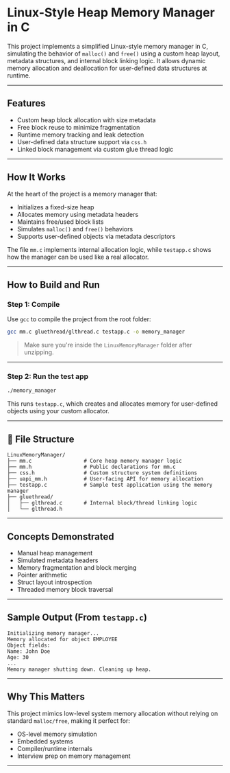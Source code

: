 # Linux-Style Heap Memory Manager in C

This project implements a simplified Linux-style memory manager in C, simulating the behavior of `malloc()` and `free()` using a custom heap layout, metadata structures, and internal block linking logic. It allows dynamic memory allocation and deallocation for user-defined data structures at runtime.

---

##  Features

- Custom heap block allocation with size metadata
- Free block reuse to minimize fragmentation
- Runtime memory tracking and leak detection
- User-defined data structure support via `css.h`
- Linked block management via custom glue thread logic

---

##  How It Works

At the heart of the project is a memory manager that:
- Initializes a fixed-size heap
- Allocates memory using metadata headers
- Maintains free/used block lists
- Simulates `malloc()` and `free()` behaviors
- Supports user-defined objects via metadata descriptors

The file `mm.c` implements internal allocation logic, while `testapp.c` shows how the manager can be used like a real allocator.

---

##  How to Build and Run

### Step 1: Compile

Use `gcc` to compile the project from the root folder:

```bash
gcc mm.c gluethread/glthread.c testapp.c -o memory_manager
```

> Make sure you're inside the `LinuxMemoryManager` folder after unzipping.

---

### Step 2: Run the test app

```bash
./memory_manager
```

This runs `testapp.c`, which creates and allocates memory for user-defined objects using your custom allocator.

---

## 📁 File Structure

```
LinuxMemoryManager/
├── mm.c                 # Core heap memory manager logic
├── mm.h                 # Public declarations for mm.c
├── css.h                # Custom structure system definitions
├── uapi_mm.h            # User-facing API for memory allocation
├── testapp.c            # Sample test application using the memory manager
├── gluethread/
│   ├── glthread.c       # Internal block/thread linking logic
│   └── glthread.h
```

---

##  Concepts Demonstrated

- Manual heap management
- Simulated metadata headers
- Memory fragmentation and block merging
- Pointer arithmetic
- Struct layout introspection
- Threaded memory block traversal

---

##  Sample Output (From `testapp.c`)

```
Initializing memory manager...
Memory allocated for object EMPLOYEE
Object fields:
Name: John Doe
Age: 30
...
Memory manager shutting down. Cleaning up heap.
```

---

##  Why This Matters

This project mimics low-level system memory allocation without relying on standard `malloc/free`, making it perfect for:
- OS-level memory simulation
- Embedded systems
- Compiler/runtime internals
- Interview prep on memory management

---
